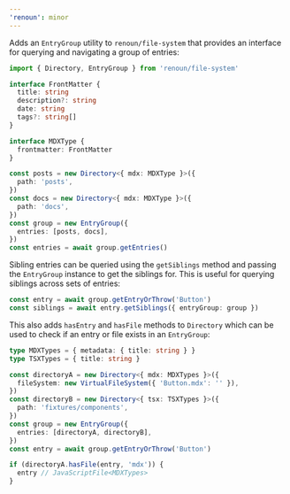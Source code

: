 ```yaml
---
'renoun': minor
---
```


Adds an `EntryGroup` utility to `renoun/file-system` that provides an interface for querying and navigating a group of entries:

```ts
import { Directory, EntryGroup } from 'renoun/file-system'

interface FrontMatter {
  title: string
  description?: string
  date: string
  tags?: string[]
}

interface MDXType {
  frontmatter: FrontMatter
}

const posts = new Directory<{ mdx: MDXType }>({
  path: 'posts',
})
const docs = new Directory<{ mdx: MDXType }>({
  path: 'docs',
})
const group = new EntryGroup({
  entries: [posts, docs],
})
const entries = await group.getEntries()
```

Sibling entries can be queried using the `getSiblings` method and passing the `EntryGroup` instance to get the siblings for. This is useful for querying siblings across sets of entries:

```ts
const entry = await group.getEntryOrThrow('Button')
const siblings = await entry.getSiblings({ entryGroup: group })
```

This also adds `hasEntry` and `hasFile` methods to `Directory` which can be used to check if an entry or file exists in an `EntryGroup`:

```ts
type MDXTypes = { metadata: { title: string } }
type TSXTypes = { title: string }

const directoryA = new Directory<{ mdx: MDXTypes }>({
  fileSystem: new VirtualFileSystem({ 'Button.mdx': '' }),
})
const directoryB = new Directory<{ tsx: TSXTypes }>({
  path: 'fixtures/components',
})
const group = new EntryGroup({
  entries: [directoryA, directoryB],
})
const entry = await group.getEntryOrThrow('Button')

if (directoryA.hasFile(entry, 'mdx')) {
  entry // JavaScriptFile<MDXTypes>
}
```
